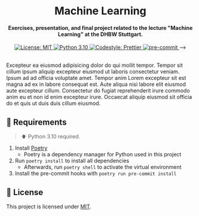 <h1 align="center">
  Machine Learning
</h1>

<h4 align="center">
  Exercises, presentation, and final project related to the lecture "Machine Learning" at the DHBW Stuttgart.
</h4>

<div align="center">
  <a href="https://github.com/felixhoffmnn/python_template">
    <img src="https://img.shields.io/github/license/felixhoffmnn/python_template"
      alt="License: MIT" />
  </a>
  <a href="https://www.python.org/downloads/release/python-3100/">
    <img src="https://img.shields.io/badge/python-3.10-blue.svg"
      alt="Python 3.10" />
  </a>
  <a href="https://github.com/prettier/prettier">
    <img src="https://img.shields.io/badge/code_style-prettier-ff69b4.svg?style=flat-square"
      alt="Codestyle: Prettier" />
  </a>
  <a href="https://github.com/pre-commit/pre-commit">
    <img src="https://img.shields.io/badge/pre--commit-enabled-brightgreen?logo=pre-commit&logoColor=white"
      alt="pre-commit" />
  </a> -->
</div>
<br>

<!-- TODO: Edit paragraph -->

Excepteur ea eiusmod adipisicing dolor do qui mollit tempor. Tempor sit cillum ipsum aliquip excepteur eiusmod ut laboris consectetur veniam. Ipsum ad ad officia voluptate amet. Tempor anim Lorem excepteur sit est magna ad ex in labore consequat est. Aute aliqua nisi labore elit eiusmod aute excepteur cillum. Consectetur do fugiat reprehenderit irure commodo anim eu et non id enim excepteur irure. Occaecat aliquip eiusmod sit officia do et quis ut duis duis cillum eiusmod.

## :handshake: Requirements

> :arrow_up: Python 3.10 required.

1. Install [Poetry](https://python-poetry.org/docs/#installation)
    - Poetry is a dependency manager for Python used in this project
2. Run `poetry install` to install all dependencies
    - Afterwards, run `poetry shell` to activate the virtual environment
3. Install the pre-commit hooks with `poetry run pre-commit install`

## :memo: License

This project is licensed under [MIT](LICENSE).
